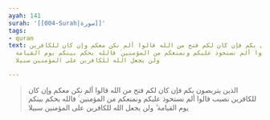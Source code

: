 ```yaml
---
ayah: 141
surah: '[[004-Surah|سورة]]'
tags:
- quran
text: الذين يتربصون بكم فإن كان لكم فتح من الله قالوا ألم نكن معكم وإن كان للكافرين
  نصيب قالوا ألم نستحوذ عليكم ونمنعكم من المؤمنين ۚ فالله يحكم بينكم يوم القيامة ۗ
  ولن يجعل الله للكافرين على المؤمنين سبيلا

---
```

> الذين يتربصون بكم فإن كان لكم فتح من الله قالوا ألم نكن معكم وإن كان للكافرين نصيب قالوا ألم نستحوذ عليكم ونمنعكم من المؤمنين ۚ فالله يحكم بينكم يوم القيامة ۗ ولن يجعل الله للكافرين على المؤمنين سبيلا
